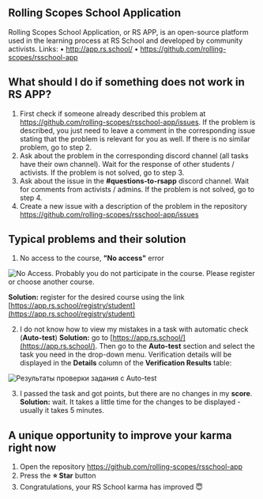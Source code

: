 ## Rolling Scopes School Application

Rolling Scopes School Application, or RS APP, is an open-source platform used in the learning process at RS School and developed by community activists.
Links:
• http://app.rs.school/
• https://github.com/rolling-scopes/rsschool-app

## What should I do if something does not work in RS APP?

1. First check if someone already described this problem at https://github.com/rolling-scopes/rsschool-app/issues. If the problem is described, you just need to leave a comment in the corresponding issue stating that the problem is relevant for you as well. If there is no similar problem, go to step 2.
2. Ask about the problem in the corresponding discord channel (all tasks have their own channel). Wait for the response of other students / activists. If the problem is not solved, go to step 3.
3. Ask about the issue in the **#questions-to-rsapp** discord channel. Wait for comments from activists / admins. If the problem is not solved, go to step 4.
4. Create a new issue with a description of the problem in the repository https://github.com/rolling-scopes/rsschool-app/issues

## Typical problems and their solution

1. No access to the course, **"No access"** error

![No Access. Probably you do not participate in the course. Please register or choose another course.](images/no-access.png)

**Solution:** register for the desired course using the link [https://app.rs.school/registry/student](https://app.rs.school/registry/student)

2. I do not know how to view my mistakes in a task with automatic check (**Auto-test**)
   **Solution:** go to [https://app.rs.school/](https://app.rs.school/). Then go to the **Auto-test** section and select the task you need in the drop-down menu. Verification details will be displayed in the **Details** column of the **Verification Results** table:

![Результаты проверки задания с Auto-test](images/autotest-details.jpg)

3. I passed the task and got points, but there are no changes in my **score**.
   **Solution:** wait. It takes a little time for the changes to be displayed - usually it takes 5 minutes.

## A unique opportunity to improve your karma right now

1. Open the repository https://github.com/rolling-scopes/rsschool-app
2. Press the **:star: Star** button
3. Congratulations, your RS School karma has improved :innocent:
